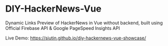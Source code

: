 # DIY-HackerNews-Vue

Dynamic Links Preview of HackerNews in Vue without backend, built using Official Firebase API & Google PageSpeed Insights API

Live Demo: https://siutin.github.io/diy-hackernews-vue-showcase/
